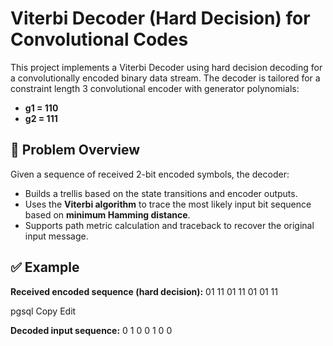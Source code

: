 # Viterbi Decoder (Hard Decision) for Convolutional Codes

This project implements a Viterbi Decoder using hard decision decoding for a convolutionally encoded binary data stream. The decoder is tailored for a constraint length 3 convolutional encoder with generator polynomials:

- **g1 = 110**
- **g2 = 111**

## 🧠 Problem Overview

Given a sequence of received 2-bit encoded symbols, the decoder:
- Builds a trellis based on the state transitions and encoder outputs.
- Uses the **Viterbi algorithm** to trace the most likely input bit sequence based on **minimum Hamming distance**.
- Supports path metric calculation and traceback to recover the original input message.

## ✅ Example

**Received encoded sequence (hard decision):**
01 11 01 11 01 01 11

pgsql
Copy
Edit

**Decoded input sequence:**
0 1 0 0 1 0 0

